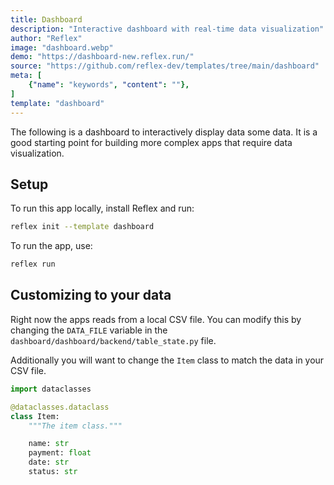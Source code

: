 ```yaml
---
title: Dashboard
description: "Interactive dashboard with real-time data visualization"
author: "Reflex"
image: "dashboard.webp"
demo: "https://dashboard-new.reflex.run/"
source: "https://github.com/reflex-dev/templates/tree/main/dashboard"
meta: [
    {"name": "keywords", "content": ""},
]
template: "dashboard"
---
```


The following is a dashboard to interactively display data some data. It is a good starting point for building more complex apps that require data visualization.

## Setup

To run this app locally, install Reflex and run:

```bash
reflex init --template dashboard
```

To run the app, use:

```bash
reflex run
```

## Customizing to your data

Right now the apps reads from a local CSV file. You can modify this by changing the `DATA_FILE` variable in the `dashboard/dashboard/backend/table_state.py` file.

Additionally you will want to change the `Item` class to match the data in your CSV file.

```python
import dataclasses

@dataclasses.dataclass
class Item:
    """The item class."""

    name: str
    payment: float
    date: str
    status: str
```
